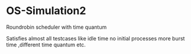 # OS-Simulation2
Roundrobin scheduler with time quantum

Satisfies almost all testcases like idle time no initial processes more burst time ,different time quantum etc.
